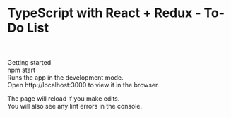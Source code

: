 # TypeScript with React + Redux - To-Do List<br><br>

Getting started <br>
npm start<br>
Runs the app in the development mode.<br>
Open http://localhost:3000 to view it in the browser.<br>

The page will reload if you make edits.<br>
You will also see any lint errors in the console.<br>